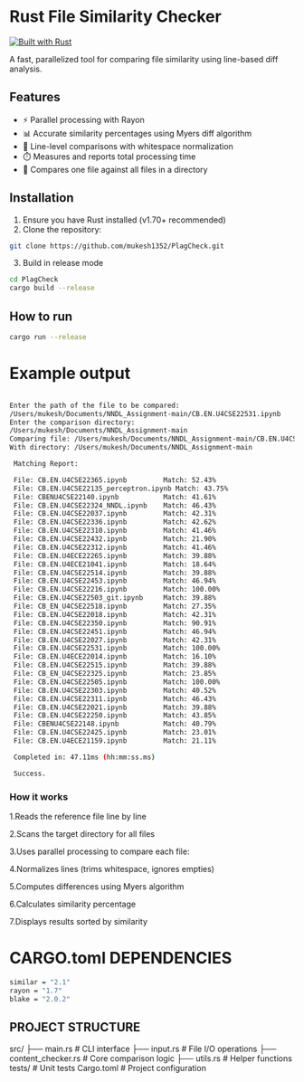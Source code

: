 # Rust File Similarity Checker

[![Built with Rust](https://img.shields.io/badge/Built%20with-Rust-orange.svg)](https://www.rust-lang.org/) 

A fast, parallelized tool for comparing file similarity using line-based diff analysis.

## Features

- ⚡ Parallel processing with Rayon
- 📊 Accurate similarity percentages using Myers diff algorithm
- 📝 Line-level comparisons with whitespace normalization
- ⏱️ Measures and reports total processing time
- 📂 Compares one file against all files in a directory

## Installation

1. Ensure you have Rust installed (v1.70+ recommended)
2. Clone the repository:
```bash
git clone https://github.com/mukesh1352/PlagCheck.git
```
3. Build in release mode
```bash
cd PlagCheck
cargo build --release
```

## How to run
```bash
cargo run --release
```

# Example output
```bash

Enter the path of the file to be compared:
/Users/mukesh/Documents/NNDL_Assignment-main/CB.EN.U4CSE22531.ipynb
Enter the comparison directory:
/Users/mukesh/Documents/NNDL_Assignment-main
Comparing file: /Users/mukesh/Documents/NNDL_Assignment-main/CB.EN.U4CSE22531.ipynb
With directory: /Users/mukesh/Documents/NNDL_Assignment-main

 Matching Report:

 File: CB.EN.U4CSE22365.ipynb         Match: 52.43%
 File: CB.EN.U4CSE22135_perceptron.ipynb Match: 43.75%
 File: CBENU4CSE22140.ipynb           Match: 41.61%
 File: CB.EN.U4CSE22324_NNDL.ipynb    Match: 46.43%
 File: CB.EN.U4CSE22037.ipynb         Match: 42.31%
 File: CB.EN.U4CSE22336.ipynb         Match: 42.62%
 File: CB.EN.U4CSE22310.ipynb         Match: 41.46%
 File: CB.EN.U4CSE22432.ipynb         Match: 21.90%
 File: CB.EN.U4CSE22312.ipynb         Match: 41.46%
 File: CB.EN.U4ECE22265.ipynb         Match: 39.88%
 File: CB.EN.U4ECE21041.ipynb         Match: 18.64%
 File: CB.EN.U4CSE22514.ipynb         Match: 39.88%
 File: CB.EN.U4CSE22453.ipynb         Match: 46.94%
 File: CB.EN.U4CSE22216.ipynb         Match: 100.00%
 File: CB.EN.U4CSE22503_git.ipynb     Match: 39.88%
 File: CB_EN_U4CSE22518.ipynb         Match: 27.35%
 File: CB.EN.U4CSE22018.ipynb         Match: 42.31%
 File: CB.EN.U4CSE22350.ipynb         Match: 90.91%
 File: CB.EN.U4CSE22451.ipynb         Match: 46.94%
 File: CB.EN.U4CSE22027.ipynb         Match: 42.31%
 File: CB.EN.U4CSE22531.ipynb         Match: 100.00%
 File: CB.EN.U4ECE22014.ipynb         Match: 16.10%
 File: CB.EN.U4CSE22515.ipynb         Match: 39.88%
 File: CB_EN_U4CSE22325.ipynb         Match: 23.85%
 File: CB.EN.U4CSE22505.ipynb         Match: 100.00%
 File: CB.EN.U4CSE22303.ipynb         Match: 40.52%
 File: CB.EN.U4CSE22311.ipynb         Match: 46.43%
 File: CB.EN.U4CSE22021.ipynb         Match: 39.88%
 File: CB.EN.U4CSE22250.ipynb         Match: 43.85%
 File: CBENU4CSE22148.ipynb           Match: 40.79%
 File: CB.EN.U4CSE22425.ipynb         Match: 23.01%
 File: CB.EN.U4ECE21159.ipynb         Match: 21.11%

 Completed in: 47.11ms (hh:mm:ss.ms)

 Success.
 ```
 ### How it works
1.Reads the reference file line by line

2.Scans the target directory for all files

3.Uses parallel processing to compare each file:

4.Normalizes lines (trims whitespace, ignores empties)

5.Computes differences using Myers algorithm

6.Calculates similarity percentage

7.Displays results sorted by similarity

# CARGO.toml DEPENDENCIES
```bash
similar = "2.1"
rayon = "1.7"
blake = "2.0.2"
```
## PROJECT STRUCTURE

src/
├── main.rs              # CLI interface
├── input.rs             # File I/O operations
├── content_checker.rs   # Core comparison logic
├── utils.rs             # Helper functions
tests/                   # Unit tests
Cargo.toml               # Project configuration

